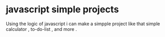 # javascript simple projects 
Using the logic of javascript i can make a simpple project
like that 
        simple calculator , to-do-list , and more . 

